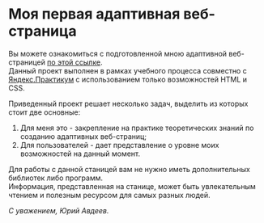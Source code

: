 # Моя первая адаптивная веб-страница  
Вы можете ознакомиться c подготовленной мною адаптивной веб-страницей [по этой ссылке](https://yuryavdeev.github.io/russian-travel/index.html).  
Данный проект выполнен в рамках учебного процесса совместно с [Яндекс.Практикум](https://praktikum.yandex.ru/) с использованием только возможностей HTML и CSS.  
  
Приведенный проект решает несколько задач, выделить из которых стоит две основные:
1. Для меня это - закрепление на практике теоретических знаний по  созданию адаптивных веб-страниц;
2. Для пользователей -   дает представление о уровне моих возможностей на данный момент.

Для работы с данной станицей вам не нужно иметь дополнительных библиотек либо программ.  
Информация, представленная на станице, может быть увлекательным чтением и полезным ресурсом для самых разных людей.

_С уважением, Юрий Авдеев._